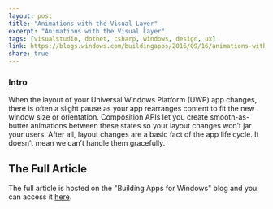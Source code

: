 ```yaml
---
layout: post
title: "Animations with the Visual Layer"
excerpt: "Animations with the Visual Layer"
tags: [visualstudio, dotnet, csharp, windows, design, ux]
link: https://blogs.windows.com/buildingapps/2016/09/16/animations-with-the-visual-layer/
share: true
---
```


### Intro

When the layout of your Universal Windows Platform (UWP) app changes, there is often a slight pause as your app rearranges content to fit the new window size or orientation. Composition APIs let you create smooth-as-butter animations between these states so your layout changes won’t jar your users. After all, layout changes are a basic fact of the app life cycle. It doesn’t mean we can’t handle them gracefully.


## The Full Article

The full article is hosted on the "Building Apps for Windows" blog and you can access it [here](https://blogs.windows.com/buildingapps/2016/09/16/animations-with-the-visual-layer/).